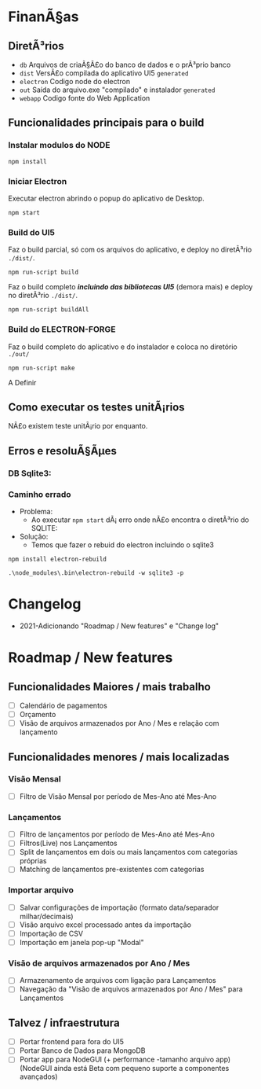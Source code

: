 
# FinanÃ§as

## DiretÃ³rios 
- ```db``` Arquivos de criaÃ§Ã£o do banco de dados e o prÃ³prio banco
- ```dist``` VersÃ£o compilada do aplicativo UI5 ```generated```
- ```electron``` Codigo node do electron
- ```out```  Saída do arquivo.exe "compilado" e instalador ```generated```
- ```webapp``` Codigo fonte do Web Application

## Funcionalidades principais para o build

### Instalar modulos do NODE
```
npm install 
```

### Iniciar Electron
Executar electron abrindo o popup do aplicativo de Desktop.
```
npm start
```
### Build do UI5
Faz o build parcial, só com os arquivos do aplicativo, e deploy no diretÃ³rio ```./dist/```.
```
npm run-script build
```
Faz o build completo ***incluindo das bibliotecas UI5*** (demora mais) e deploy no diretÃ³rio ```./dist/```.
```
npm run-script buildAll
```
### Build do ELECTRON-FORGE
Faz o build completo do aplicativo e do instalador e coloca no diretório ```./out/```
```
npm run-script make
```
A Definir

## Como executar os testes unitÃ¡rios

NÃ£o existem teste unitÃ¡rio por enquanto.

## Erros e resoluÃ§Ãµes
### DB Sqlite3:
### Caminho errado
- Problema:
  - Ao executar ```npm start``` dÃ¡ erro onde nÃ£o encontra o diretÃ³rio do SQLITE:
- Solução:
  - Temos que fazer o rebuid do electron incluindo o sqlite3

```
npm install electron-rebuild
```

```
.\node_modules\.bin\electron-rebuild -w sqlite3 -p
```

# Changelog
- 2021-Adicionando "Roadmap / New features" e "Change log"
# Roadmap / New features
## Funcionalidades Maiores / mais trabalho
- [ ] Calendário de pagamentos
- [ ] Orçamento
- [ ] Visão de arquivos armazenados por Ano / Mes e relação com lançamento
## Funcionalidades menores / mais localizadas
### Visão Mensal
- [ ] Filtro de Visão Mensal por período de Mes-Ano até Mes-Ano
### Lançamentos
- [ ] Filtro de lançamentos por período de Mes-Ano até Mes-Ano
- [ ] Filtros(Live) nos Lançamentos
- [ ] Split de lançamentos em dois ou mais lançamentos com categorias próprias
- [ ] Matching de lançamentos pre-existentes com categorias
### Importar arquivo
- [ ] Salvar configurações de importação (formato data/separador milhar/decimais)
- [ ] Visão arquivo excel processado antes da importação
- [ ] Importação de CSV
- [ ] Importação em janela pop-up "Modal"
### Visão de arquivos armazenados por Ano / Mes
- [ ] Armazenamento de arquivos com ligação para Lançamentos
- [ ] Navegação da "Visão de arquivos armazenados por Ano / Mes" para Lançamentos
## Talvez / infraestrutura
- [ ] Portar frontend para fora do UI5
- [ ] Portar Banco de Dados para MongoDB
- [ ] Portar app para NodeGUI (+ performance -tamanho arquivo app) (NodeGUI ainda está Beta com pequeno suporte a componentes avançados)
